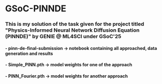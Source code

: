 # GSoC-PINNDE

### This is my solution of the task given for the project titled "Physics-Informed Neural Network Diffusion Equation (PINNDE)" by GENIE @ ML4SCI under GSoC'25

#### - pinn-de-final-submission -> notebook containing all approached, data generation and results
#### - Simple_PINN.pth -> model weights for one of the approach
#### - PINN_Fourier.pth -> model weights for another approach 
